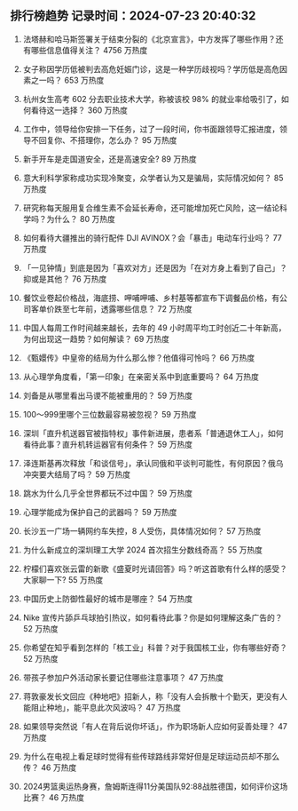 
## 排行榜趋势 记录时间：2024-07-23 20:40:32
  
  1. 法塔赫和哈马斯签署关于结束分裂的《北京宣言》，中方发挥了哪些作用？还有哪些信息值得关注？ 4756 万热度
    
  2. 女子称因学历低被判去高危妊娠门诊，这是一种学历歧视吗？学历低是高危因素之一吗？ 653 万热度
    
  3. 杭州女生高考 602 分去职业技术大学，称被该校 98% 的就业率给吸引了，如何看待这一选择？ 360 万热度
    
  4. 工作中，领导给你安排一下任务，过了一段时间，你书面跟领导汇报进度，领导不回复你、不搭理你，怎么办？ 95 万热度
    
  5. 新手开车是走国道安全，还是高速安全? 89 万热度
    
  6. 意大利科学家称成功实现冷聚变，众学者认为又是骗局，实际情况如何？ 85 万热度
    
  7. 研究称每天服用复合维生素不会延长寿命，还可能增加死亡风险，这一结论科学吗？为什么？ 80 万热度
    
  8. 如何看待大疆推出的骑行配件 DJI AVINOX？会「暴击」电动车行业吗？ 77 万热度
    
  9. 「一见钟情」到底是因为「喜欢对方」还是因为「在对方身上看到了自己」？抑或是其他？ 76 万热度
    
  10. 餐饮业卷起价格战，海底捞、呷哺呷哺、乡村基等都宣布下调餐品价格，有公司客单价跌至七年前，透露哪些信息？ 72 万热度
    
  11. 中国人每周工作时间越来越长，去年的 49 小时周平均工时创近二十年新高，为何出现这一趋势？如何解读？ 69 万热度
    
  12. 《甄嬛传》中皇帝的结局为什么那么惨？他值得可怜吗？ 66 万热度
    
  13. 从心理学角度看，「第一印象」在亲密关系中到底重要吗？ 64 万热度
    
  14. 刘备是从哪里看出马谡不能被重用的？ 59 万热度
    
  15. 100～999里哪个三位数最容易被忽视？ 59 万热度
    
  16. 深圳「直升机送器官被指特权」事件新进展，患者系「普通退休工人」，如何看待此事？直升机转运器官有何条件？ 59 万热度
    
  17. 泽连斯基再次释放「和谈信号」，承认同俄和平谈判可能性，有何原因？俄乌冲突要大结局了吗？ 59 万热度
    
  18. 跳水为什么几乎全世界都玩不过中国？ 59 万热度
    
  19. 心理学能成为保护自己的武器吗？ 59 万热度
    
  20. 长沙五一广场一辆网约车失控，8 人受伤，具体情况如何？ 57 万热度
    
  21. 为什么新成立的深圳理工大学 2024 首次招生分数线奇高？ 55 万热度
    
  22. 柠檬们喜欢张云雷的新歌《盛夏时光请回答》吗？听这首歌有什么样的感受？大家聊一下? 55 万热度
    
  23. 中国历史上防御性最好的城市是哪座？ 54 万热度
    
  24. Nike 宣传片舔乒乓球拍引热议，如何看待此事？你是如何理解这条广告的？ 52 万热度
    
  25. 你希望在知乎看到怎样的「核工业」科普？对于我国核工业，你有哪些好奇？ 52 万热度
    
  26. 带孩子参加户外活动家长要记住哪些注意事项？ 47 万热度
    
  27. 蒋敦豪发长文回应《种地吧》招新人，称「没有人会拆散十个勤天，更没有人能阻止种地」，能平息此次风波吗？ 47 万热度
    
  28. 如果领导突然说「有人在背后说你坏话」，作为职场新人应如何妥善处理？ 47 万热度
    
  29. 为什么在电视上看足球时觉得有些传球路线非常好但是足球运动员却不那么传？ 46 万热度
    
  30. 2024男篮奥运热身赛，詹姆斯连得11分美国队92:88战胜德国，如何评价这场比赛？ 46 万热度
    